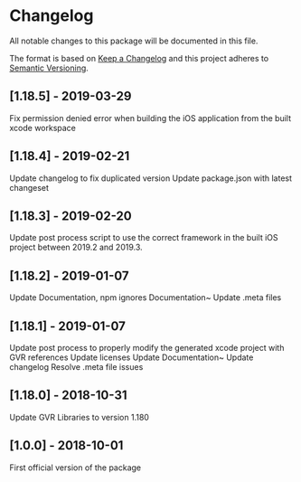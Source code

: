# Changelog
All notable changes to this package will be documented in this file.

The format is based on [Keep a Changelog](http://keepachangelog.com/en/1.0.0/)
and this project adheres to [Semantic Versioning](http://semver.org/spec/v2.0.0.html).

## [1.18.5] - 2019-03-29

Fix permission denied error when building the iOS application from the built xcode workspace

## [1.18.4] - 2019-02-21

Update changelog to fix duplicated version
Update package.json with latest changeset

## [1.18.3] - 2019-02-20

Update post process script to use the correct framework in the built iOS project between 2019.2 and 2019.3.

## [1.18.2] - 2019-01-07

Update Documentation, npm ignores Documentation~
Update .meta files

## [1.18.1] - 2019-01-07

Update post process to properly modify the generated xcode project with GVR references
Update licenses
Update Documentation~
Update changelog
Resolve .meta file issues

## [1.18.0] - 2018-10-31

Update GVR Libraries to version 1.180

## [1.0.0] - 2018-10-01

First official version of the package
